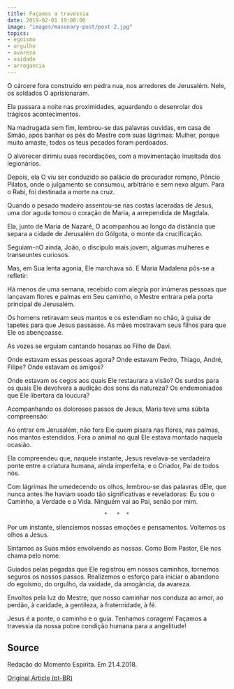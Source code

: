 ```yaml
---
title: Façamos a travessia
date: 2019-02-01 19:00:00
image: "images/masonary-post/post-2.jpg"
topics: 
- egoismo
- orgulho
- avareza
- vaidade
- arrogancia
---
```


O cárcere fora construído em pedra nua, nos arredores de Jerusalém. Nele, os
soldados O aprisionaram.

Ela passara a noite nas proximidades, aguardando o desenrolar dos trágicos
acontecimentos.

Na madrugada sem fim, lembrou-se das palavras ouvidas, em casa de Simão, após
banhar os pés do Mestre com suas lágrimas: Mulher, porque muito amaste, todos
os teus pecados foram perdoados.

O alvorecer dirimiu suas recordações, com a movimentação inusitada dos
legionários.

Depois, ela O viu ser conduzido ao palácio do procurador romano, Pôncio
Pilatos, onde o julgamento se consumou, arbitrário e sem nexo algum. Para o
Rabi, foi destinada a morte na cruz.

Quando o pesado madeiro assentou-se nas costas laceradas de Jesus, uma dor
aguda tomou o coração de Maria, a arrependida de Magdala.

Ela, junto de Maria de Nazaré, O acompanhou ao longo da distância que separa a
cidade de Jerusalém do Gólgota, o monte da crucificação.

Seguiam-nO ainda, João, o discípulo mais jovem, algumas mulheres e transeuntes
curiosos.

Mas, em Sua lenta agonia, Ele marchava só. E Maria Madalena pôs-se a refletir:

Há menos de uma semana, recebido com alegria por inúmeras pessoas que lançavam
flores e palmas em Seu caminho, o Mestre entrara pela porta principal de
Jerusalém.

Os homens retiravam seus mantos e os estendiam no chão, à guisa de tapetes para
que Jesus passasse. As mães mostravam seus filhos para que Ele os abençoasse.

As vozes se erguiam cantando hosanas ao Filho de Davi.

Onde estavam essas pessoas agora? Onde estavam Pedro, Thiago, André, Filipe?
Onde estavam os amigos?

Onde estavam os cegos aos quais Ele restaurara a visão? Os surdos para os quais
Ele devolvera a audição dos sons da natureza? Os endemoniados que Ele libertara
da loucura?

Acompanhando os dolorosos passos de Jesus, Maria teve uma súbita compreensão:

Ao entrar em Jerusalém, não fora Ele quem pisara nas flores, nas palmas, nos
mantos estendidos. Fora o animal no qual Ele estava montado naquela ocasião.

Ela compreendeu que, naquele instante, Jesus revelava-se verdadeira ponte entre
a criatura humana, ainda imperfeita, e o Criador, Pai de todos nós.

Com lágrimas lhe umedecendo os olhos, lembrou-se das palavras dEle, que nunca
antes lhe haviam soado tão significativas e reveladoras: Eu sou o Caminho, a
Verdade e a Vida. Ninguém vai ao Pai, senão por mim.

                                   *   *  *

Por um instante, silenciemos nossas emoções e pensamentos. Voltemos os olhos a
Jesus.

Sintamos as Suas mãos envolvendo as nossas. Como Bom Pastor, Ele nos chama pelo
nome.

Guiados pelas pegadas que Ele registrou em nossos caminhos, tornemos seguros os
nossos passos. Realizemos o esforço para iniciar o abandono do egoísmo, do
orgulho, da vaidade, da arrogância, da avareza.

Envoltos pela luz do Mestre, que nosso caminhar nos conduza ao amor, ao perdão,
à caridade, à gentileza, à fraternidade, à fé.

Jesus é a ponte, o caminho e o guia. Tenhamos coragem! Façamos a travessia da
nossa pobre condição humana para a angelitude!

## Source
Redação do Momento Espírita.
Em 21.4.2018.

[Original Article (pt-BR)](http://www.momento.com.br/pt/ler_texto.php?id=5402)

